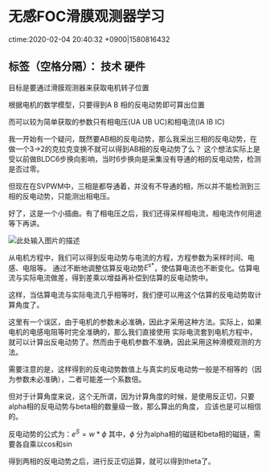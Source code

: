 # 无感FOC滑膜观测器学习
ctime:2020-02-04 20:40:32 +0900|1580816432

标签（空格分隔）： 技术 硬件
---

目标是要通过滑膜观测器来获取电机转子位置

根据电机的数学模型，只要得到A B 相的反电动势即可算出位置

而可以较为简单获取的参数只有相电压(UA UB UC)和相电流(IA IB IC)

我一开始有一个疑问，既然要AB相的反电动势，那么我采出三相的反电动势，在做一个3->2的克拉克变换不就可以得到AB相的反电动势了么？
这个想法实际上是受以前做BLDC6步换向影响，当时6步换向是采集没有导通的相的反电动势，检测是否过零。

但现在在SVPWM中，三相是都导通着，并没有不导通的相，所以并不能检测到三相的反电动势，只能测出相电压。

好了，这是一个小插曲。有了相电压之后，我们还得采样相电流，相电流作何用途等下再讲。

![此处输入图片的描述][1]

从电机方程中，我们可以得到反电动势与电流的方程，方程参数为采样时间、电感、电阻等。
通过不断地调整估算反电动势$E^{s*}$，使估算电流也不断变化。估算电流与实际电流做差，得到差乘以增益再补偿到估算的反电动势中。

这样，当估算电流与实际电流几乎相等时，我们便可以用这个估算的反电动势取计算角度了。

这里有一个误区，由于电机的参数未必准确，因此才采用这种方法。实际上，如果电机的电感电阻等时完全准确的，那么我们直接使用
实际电流套到电机方程中，就可以计算出反电动势了。然而由于电机参数不准确，因此采用这种滑模观测的方法。

需要注意的是，这样得到的反电动势数值上与真实的反电动势一般是不相等的（因为参数未必准确），二者可能差一个系数倍。

但对于计算角度来说，这个无所谓，因为计算角度的时候，是使用反正切，只要alpha相的反电动势与beta相的数量级一致，那么算出的角度，
应该也是可以相信的。

反电动势的公式为：$e^S=w*\phi$
其中，$\phi$ 分为alpha相的磁链和beta相的磁链，需要各自乘以cos和sin

得到两相的反电动势之后，进行反正切运算，就可以得到theta了。


[1]: https://raw.githubusercontent.com/Ncerzzk/MyBlog/master/img/smo.png